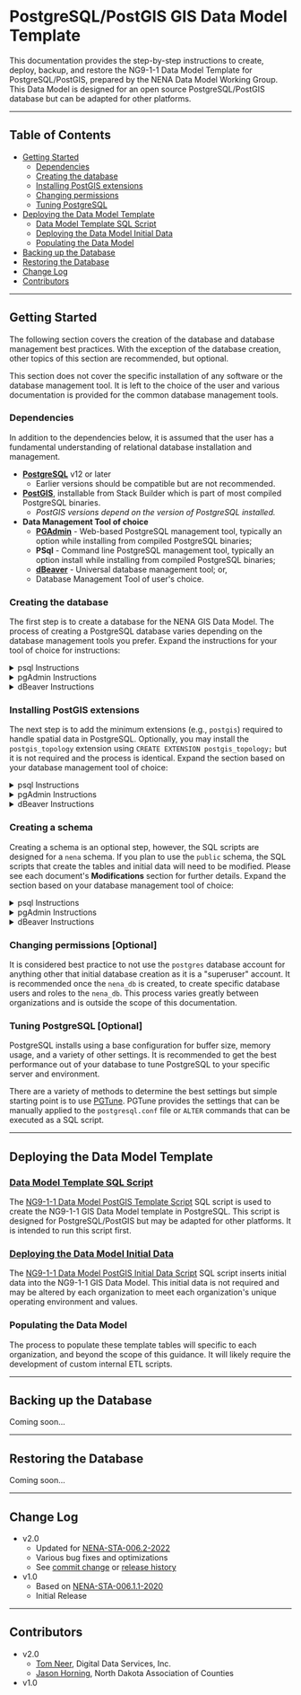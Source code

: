 # PostgreSQL/PostGIS GIS Data Model Template

This documentation provides the step-by-step instructions to create, deploy, 
backup, and restore the NG9-1-1 Data Model Template for PostgreSQL/PostGIS, 
prepared by the NENA Data Model Working Group. This Data Model is designed for 
an open source PostgreSQL/PostGIS database but can be adapted for other platforms.

---

## Table of Contents

* [Getting Started](#getting-started)
  * [Dependencies](#dependencies)
  * [Creating the database](#creating-the-database)
  * [Installing PostGIS extensions](#creating-a-schema)
  * [Changing permissions](#changing-permissions-optional)
  * [Tuning PostgreSQL](#tuning-postgresql-optional)
* [Deploying the Data Model Template](#deploying-the-data-model-template)
  * [Data Model Template SQL Script](#deploying-the-data-model-template)
  * [Deploying the Data Model Initial Data](#deploying-the-data-model-initial-data)
  * [Populating the Data Model](#populating-the-data-model)
* [Backing up the Database](#backing-up-the-database)
* [Restoring the Database](#restoring-the-database)
* [Change Log](#change-log)
* [Contributors](#contributors)

---

## Getting Started

The following section covers the creation of the database and database 
management best practices. With the exception of the database creation, 
other topics of this section are recommended, but optional.

This section does not cover the specific installation of any software or 
the database management tool. It is left to the choice of the user and various
documentation is provided for the common database management tools. 

### Dependencies

In addition to the dependencies below, it is assumed that the user has a 
fundamental understanding of relational database installation and management.

* **[PostgreSQL](https://www.postgresql.org/download/)** v12 or later
  * Earlier versions should be compatible but are not recommended.
* **[PostGIS](https://postgis.net/install/)**, installable from Stack Builder 
  which is part of most compiled PostgreSQL binaries.
  * *PostGIS versions depend on the version of PostgreSQL installed.*
* **Data Management Tool of choice**
  * **[PGAdmin](https://www.pgadmin.org/)** - Web-based PostgreSQL management 
    tool, typically an option while installing from compiled PostgreSQL binaries;
  * **PSql** - Command line PostgreSQL management tool, typically an option 
    install while installing from compiled PostgreSQL binaries;
  * **[dBeaver](https://dbeaver.io/)** - Universal database management tool; or,
  * Database Management Tool of user's choice.


### Creating the database

The first step is to create a database for the NENA GIS Data Model. The process 
of creating a PostgreSQL database varies depending on the database management 
tools you prefer. Expand the instructions for your tool of choice for 
instructions:

<details>
<summary>psql Instructions</summary>

* Open **psql** from the command line. On Windows, you may need to change your 
  directory to the location of **psql** (e.g., 
  `C:\Program Files\PostgreSQL\<version number>\bin`).
* When **psql** opens the user is prompted for the server, the database, the 
  database port and the username and password. You can hit enter through each 
  of these except for the `postgres` password which you must provide before 
  hitting **Enter**.

  ![](.imgs/psql_01_server_connection.png)

* At the prompt, type `CREATE DATABASE nena_db;` and press **Enter**.  The 
  result should resemble the image below.

  ![](.imgs/psql_02_database_creation.png)

* At the prompt, type `\connect nena_db;` and press **Enter**.  This connects 
  you to the newly create database.  The result should resemble the image below.

  ![](.imgs/psql_03_database_connection.png)

</details>

<details>
<summary>pgAdmin Instructions</summary>

* Open **pgAdmin** and connect to the PostgreSQL server. *NOTE: This documentation 
  assumes that **pgAdmin** is installed on the same server with PostgreSQL. If 
  **pgAdmin** is on another computer, you will need to open ports and create a 
  connection in **pgAdmin**, which is beyond the scope of this documentation.*
* Expand the server tree and server, right-click on **Databases** > **Create** >
  **Database...** to open the **Create Database** dialog.

  ![](.imgs/pgadmin_01_create_database.png)

* Fill in the **Create Database** dialog to create the database. The database is 
  named `nena_db` but may be named differently. Click **Save** to create the 
  database.

  ![](.imgs/pgadmin_02_create_database_dialog.png)

* When completed the **pgAdmin** server tree will refresh with the newly created 
  database, as illustrated below.

  ![](.imgs/pgadmin_03_create_database_complete.png)

</details>

<details>
<summary>dBeaver Instructions</summary>

* Open **dBeaver** and connect to the PostgreSQL server by right-clicking 
  in the **Database Navigator** and selecting **Create** > **Connection**.

  ![](.imgs/dbeaver_01_create_connection.png)

* In the **Connect to a database** > **Select your database** dialog, click on 
  **PostgreSQL**, then click **Next >**.

  ![](.imgs/dbeaver_02_create_connection_select_database.png)

* In the **Connect to a database** > **Connection Settings** dialog, on the 
  **Main** tab, enter your credentials. Use the **Test Connection** to verify 
  the connection settings are valid. On the **PostgreSQL** tab, enable the 
  **Show all databases** setting. Click **Finish**.

  ![](.imgs/dbeaver_03_create_connection_connection_settings.png)

* In the **Database Navigator**, expand your PostgreSQL connection, right-click 
  on **Databases** and select **Create New Database** to open the 
  **Create database** dialog.

  ![](.imgs/dbeaver_04_create_database.png)

* Fill in the **Create database** dialog to create the database. The database is 
  named `nena_db` but may be named differently. Click **OK** to create the 
  database.

  ![](.imgs/dbeaver_05_create_database_dialog.png)

* When completed the **Database Navigator** will refresh with the newly created 
  database, as illustrated below.

  ![](.imgs/dbeaver_06_create_database_completed.png)
</details>


### Installing PostGIS extensions

The next step is to add the minimum extensions (e.g., `postgis`) required to 
handle spatial data in PostgreSQL. Optionally, you may install the 
`postgis_topology` extension using `CREATE EXTENSION postgis_topology;` but it 
is not required and the process is identical. Expand the section based on your database management tool of 
choice:

<details>
<summary>psql Instructions</summary>

* At the prompt, type `CREATE EXTENSION postgis;` and press **Enter**.  The 
  result should resemble the image below.

  ![](.imgs/psql_04_postgis_extension.png)

* If you want to check that the postgis extension was successfully deployed, 
  type `SELECT POSTGIS_FULL_VERSION();` at the prompt and press **Enter**.

  ![](.imgs/psql_06_postgis_check_one.png)
  
* The result should resemble the image below.  Version numbers will vary 
  depending on your environment.

  ![](.imgs/psql_07_postgis_check_two.png)
</details>

<details>
<summary>pgAdmin Instructions</summary>

* Right-click on the **nena_db** and select **Create** > **Extension...**.

  ![](.imgs/pgadmin_04_create_extension.png)

* In the **Create - Extension** dialog, click the **Name** dropdown and select 
  `postgis` and then click **Save**.

  ![](.imgs/pgadmin_05_create_extension_dialog.png)

* After saving, **pgAdmin** should expand and select the newly added extension. 
  Alternatively, you can check that the postgis extension was successfully 
  deployed, by typing `SELECT POSTGIS_FULL_VERSION();` in SQL script.

  ![](.imgs/pgadmin_06_create_extension_complete.png)

</details>

<details>
<summary>dBeaver Instructions</summary>

* Open a **SQL Script** by right-clicking on the **nena_db** database and 
  selecting **SQL Editor** > **New SQL script**.

  ![](.imgs/dbeaver_07_open_sql_script.png)

* In the **SQL script**, type `CREATE EXTENSION postgis;` and click 
  **Execute Script (<kbd>ALT</kbd> X)**.

  ![](.imgs/dbeaver_08_create_extension_script.png)

* To verify the postgis extension was successfully deployed, 
  type `SELECT POSTGIS_FULL_VERSION();` at the prompt and click 
  **Execute Script (<kbd>ALT</kbd> X)**.

  ![](.imgs/dbeaver_09_verify_extension_script.png)

</details>


### Creating a schema

Creating a schema is an optional step, however, the SQL scripts are designed for 
a `nena` schema. If you plan to use the `public` schema, the SQL scripts 
that create the tables and initial data will need to be modified. Please 
see each document's **Modifications** section for further details. Expand 
the section based on your database management tool of choice:

<details>
<summary>psql Instructions</summary>

* At the prompt, type `CREATE SCHEMA nena;` and press **Enter**.  The result 
  should resemble the image below.

  ![](.imgs/psql_05_schema_creation.png)

</details>

<details>
<summary>pgAdmin Instructions</summary>

* Right-click on the **nena_db** and select **Create** > **Schema...**.

  ![](.imgs/pgadmin_07_create_schema.png)

* In the **Create - Schema** dialog, type `nena` the **Name** field and 
  then click **Save**.

  ![](.imgs/pgadmin_08_create_schema_dialog.png)

* After saving, **pgAdmin** should expand and select the newly added schema.

  ![](.imgs/pgadmin_09_create_schema_complete.png)

</details>

<details>
<summary>dBeaver Instructions</summary>

* In the **Database Navigator**, expand the **nena_db**. Right-click on 
  **Schemas** and select **Create New Schema**.

  ![](.imgs/dbeaver_10_create_schema.png)

* In the **Create - Schema** dialog, type `nena` the **Schema name** field and 
  then click **OK**.

  ![](.imgs/dbeaver_11_create_schema_dialog.png)

* After saving, the **Schemas** should expand and highlight the newly added schema.

  ![](.imgs/dbeaver_12_create_schema_complete.png)

</details>


### Changing permissions [Optional]

It is considered best practice to not use the `postgres` database account for 
anything other that initial database creation as it is a "superuser" account. 
It is recommended once the `nena_db` is created, to create specific database 
users and roles to the `nena_db`. This process varies greatly between 
organizations and is outside the scope of this documentation.


### Tuning PostgreSQL [Optional]

PostgreSQL installs using a base configuration for buffer size, memory usage, 
and a variety of other settings. It is recommended to get the best performance 
out of your database to tune PostgreSQL to your specific server and environment.

There are a variety of methods to determine the best settings but simple 
starting point is to use [PGTune](https://pgtune.leopard.in.ua/). PGTune 
provides the settings that can be manually applied to the `postgresql.conf` 
file or `ALTER` commands that can be executed as a SQL script.

---

## Deploying the Data Model Template

### [Data Model Template SQL Script](postgresql_data_model_schema_template.md)

The [NG9-1-1 Data Model PostGIS Template Script](postgresql_data_model_schema_template.md) 
SQL script is used to create the NG9-1-1 GIS Data Model template in PostgreSQL. 
This script is designed for PostgreSQL/PostGIS but may be adapted for other 
platforms. It is intended to run this script first.


### [Deploying the Data Model Initial Data](postgresql_data_model_initial_data_template)

The [NG9-1-1 Data Model PostGIS Initial Data Script](postgresql_data_model_initial_data_template.md) 
SQL script inserts initial data into the NG9-1-1 GIS Data Model. 
This initial data is not required and may be altered by each organization to 
meet each organization's unique operating environment and values.

### Populating the Data Model

The process to populate these template tables will specific to each organization, 
and beyond the scope of this guidance. It will likely require the development of 
custom internal ETL scripts.

---

## Backing up the Database

Coming soon...

---

## Restoring the Database

Coming soon...

---

## Change Log

* v2.0
    * Updated for [NENA-STA-006.2-2022](https://github.com/NENA911/NG911GISDataModel/blob/main/docs/nena-sta-006.2-2022_ng9-1-1.pdf)
    * Various bug fixes and optimizations
    * See [commit change](https://github.com/NENA911/NG911GISDataModel/commits/main) 
      or [release history](https://github.com/NENA911/NG911GISDataModel/releases)
* v1.0
    * Based on [NENA-STA-006.1.1-2020](https://github.com/NENA911/NG911GISDataModel/blob/main/docs/nena-sta-006.1.1-2020_ng9-1-1.pdf)
    * Initial Release

---

## Contributors

* v2.0
  * [Tom Neer](https://github.com/tomneer), Digital Data Services, Inc.
  * [Jason Horning](https://github.com/jasonhorning), North Dakota Association of Counties
* v1.0
